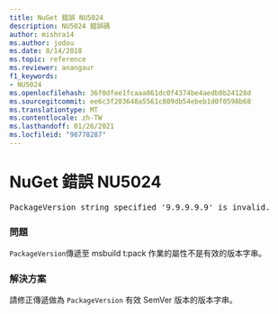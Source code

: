 ```yaml
---
title: NuGet 錯誤 NU5024
description: NU5024 錯誤碼
author: mishra14
ms.author: jodou
ms.date: 8/14/2018
ms.topic: reference
ms.reviewer: anangaur
f1_keywords:
- NU5024
ms.openlocfilehash: 36f0dfee1fcaaa861dc0f4374be4aedb0b24128d
ms.sourcegitcommit: ee6c3f203648a5561c809db54ebeb1d0f0598b68
ms.translationtype: MT
ms.contentlocale: zh-TW
ms.lasthandoff: 01/26/2021
ms.locfileid: "98778287"
---
```

# <a name="nuget-error-nu5024"></a>NuGet 錯誤 NU5024
<pre>PackageVersion string specified '9.9.9.9.9' is invalid.</pre>

### <a name="issue"></a>問題

`PackageVersion`傳遞至 msbuild t:pack 作業的屬性不是有效的版本字串。


### <a name="solution"></a>解決方案

請修正傳遞做為 `PackageVersion` 有效 SemVer 版本的版本字串。

